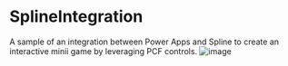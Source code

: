 # SplineIntegration
A sample of an integration between Power Apps and Spline to create an interactive minii game by leveraging PCF controls.
![image](https://github.com/user-attachments/assets/b7a2ccf2-79b3-489d-84bb-f0728df42c6b)
